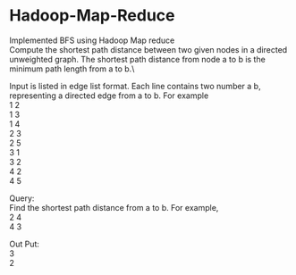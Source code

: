 # Hadoop-Map-Reduce
Implemented BFS using Hadoop Map reduce\
Compute the shortest path distance between two given nodes in a directed unweighted graph. The shortest path distance from node a to b is the minimum path length from a to b.\

Input is listed in edge list format. Each line contains two number a  b, representing a directed edge from a to b.
For example\
1 2\
1 3\
1 4\
2 3\
2 5\
3 1\
3 2\
4 2\
4 5

Query:\
Find the shortest path distance from a to b. For example,\
2 4\
4 3


Out Put:\
3\
2

